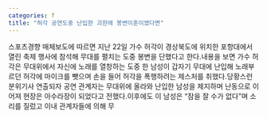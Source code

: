 ```yaml
---
categories: f
title: "허각 공연도중 난입한 괴한에 봉변이훈이였다면"
---
```

스포츠경향 매체보도에 따르면 지난 22일 가수 허각이 경상북도에 위치한 포항대에서 열린 축제 행사에 참석해 무대를 펼치는 도중 봉변을 단했다고 한다.내용을 보면 가수 허각은 무대위에서 자신에 노래를 열창하는 도중 한 남성이 갑자기 무대에 난입해 노래부르던 허각에 마이크를 뺏으며 손을 들어 허각을 폭행하려는 제스처를 취했다.당황스런 분위기사 연출되자 공연 관계자는 무대위에 올라와 난입한 남성을 제지하며 난동으로 이어져 현장은 아수라장이 되었다고 전했다.이후에도 이 남성은 “잠을 잘 수가 없다”며 소리를 질렀고 이내 관계자들에 의해 무